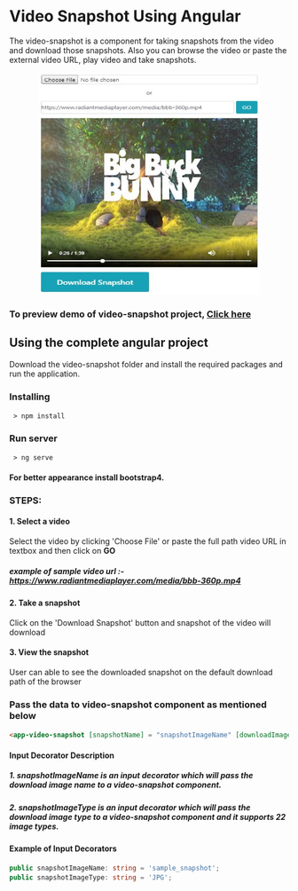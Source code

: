 # Video Snapshot Using Angular

The video-snapshot is a component for taking snapshots from the video and download those snapshots.
Also you can browse the video or paste the external video URL, play video and take snapshots. 

<p align="center">
  <img width="400" height="400" src="https://raw.githubusercontent.com/ShivrajChougule/video-snapshot/master/images/preview.JPG">
</p>

### To preview demo of video-snapshot project, [Click here](https://angular-video-snapshot.stackblitz.io)

## Using the complete angular project
Download the video-snapshot folder and install the required packages and run the application.

### Installing

```
 > npm install
```

### Run server

```
 > ng serve
```
#### For better appearance install bootstrap4.

### STEPS:

#### 1. Select a video
Select the video by clicking 'Choose File' or paste the full path video URL in textbox and then click on <b>GO</b>
##### example of sample video url :- https://www.radiantmediaplayer.com/media/bbb-360p.mp4

#### 2. Take a snapshot
Click on the 'Download Snapshot' button and snapshot of the video will download

#### 3. View the snapshot
User can able to see the downloaded snapshot on the default download path of the browser

### Pass the data to video-snapshot component as mentioned below

```html
<app-video-snapshot [snapshotName] = "snapshotImageName" [downloadImageType]= "snapshotImageType"></app-video-snapshot>
```
#### Input Decorator Description

##### 1. snapshotImageName is an input decorator which will pass the download image name to a video-snapshot component.

##### 2. snapshotImageType is an input decorator which will pass the download image type to a video-snapshot component and it supports            22 image types.

#### Example of Input Decorators
```typescript
public snapshotImageName: string = 'sample_snapshot';
public snapshotImageType: string = 'JPG';
```






